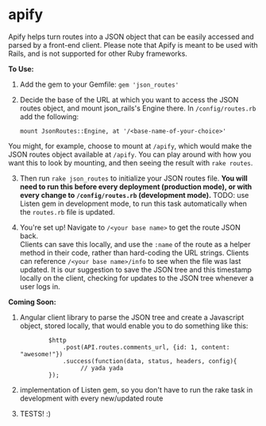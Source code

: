 apify
=====

Apify helps turn routes into a JSON object that can be easily accessed and parsed by a front-end client.
Please note that Apify is meant to be used with Rails, and is not supported for other Ruby frameworks.

**To Use:**

1.  Add the gem to your Gemfile:  `gem 'json_routes'`
2.  Decide the base of the URL at which you want to access the JSON routes object, and mount json_rails's Engine there.  In `/config/routes.rb` add the following: 
  
        mount JsonRoutes::Engine, at '/<base-name-of-your-choice>'  

You might, for example, choose to mount at `/apify`, which would make the JSON routes object available at `/apify`.  You can play around with how you want this to look by mounting, and then seeing the result with `rake routes`.

3.  Then run `rake json_routes` to initialize your JSON routes file.  **You will need to run this before every deployment (production mode), or with every change to `/config/routes.rb` (development mode).** 
  TODO: use Listen gem in development mode, to run this task automatically when the `routes.rb` file is updated.  

4.  You're set up!  Navigate to `/<your base name>` to get the route JSON back.  
Clients can save this locally, and use the `:name` of the route as a helper method in their code, rather than hard-coding the URL strings.  Clients can reference `/<your base name>/info` to see when the file was last updated.  It is our suggestion to save the JSON tree and this timestamp locally on the client, checking for updates to the JSON tree whenever a user logs in.

**Coming Soon:**

1.  Angular client library to parse the JSON tree and create a Javascript object, stored locally, that would enable you to do something like this:

                $http
                    .post(API.routes.comments_url, {id: 1, content: "awesome!"})
                    .success(function(data, status, headers, config){
                         // yada yada
                });

2.  implementation of Listen gem, so you don't have to run the rake task in development with every new/updated route
3.  TESTS! :)
